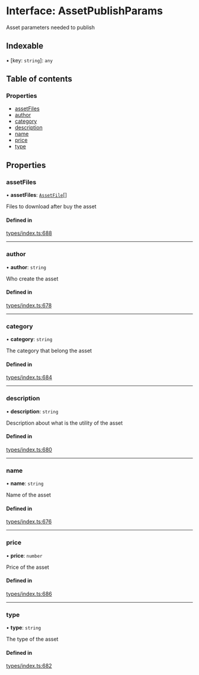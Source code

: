 # Interface: AssetPublishParams

Asset parameters needed to publish

## Indexable

▪ [key: `string`]: `any`

## Table of contents

### Properties

- [assetFiles](AssetPublishParams.md#assetfiles)
- [author](AssetPublishParams.md#author)
- [category](AssetPublishParams.md#category)
- [description](AssetPublishParams.md#description)
- [name](AssetPublishParams.md#name)
- [price](AssetPublishParams.md#price)
- [type](AssetPublishParams.md#type)

## Properties

### assetFiles

• **assetFiles**: [`AssetFile`](AssetFile.md)[]

Files to download after buy the asset

#### Defined in

[types/index.ts:688](https://github.com/nevermined-io/components-catalog/blob/cae3a0f/lib/src/types/index.ts#L688)

___

### author

• **author**: `string`

Who create the asset

#### Defined in

[types/index.ts:678](https://github.com/nevermined-io/components-catalog/blob/cae3a0f/lib/src/types/index.ts#L678)

___

### category

• **category**: `string`

The category that belong the asset

#### Defined in

[types/index.ts:684](https://github.com/nevermined-io/components-catalog/blob/cae3a0f/lib/src/types/index.ts#L684)

___

### description

• **description**: `string`

Description about what is the utility of the asset

#### Defined in

[types/index.ts:680](https://github.com/nevermined-io/components-catalog/blob/cae3a0f/lib/src/types/index.ts#L680)

___

### name

• **name**: `string`

Name of the asset

#### Defined in

[types/index.ts:676](https://github.com/nevermined-io/components-catalog/blob/cae3a0f/lib/src/types/index.ts#L676)

___

### price

• **price**: `number`

Price of the asset

#### Defined in

[types/index.ts:686](https://github.com/nevermined-io/components-catalog/blob/cae3a0f/lib/src/types/index.ts#L686)

___

### type

• **type**: `string`

The type of the asset

#### Defined in

[types/index.ts:682](https://github.com/nevermined-io/components-catalog/blob/cae3a0f/lib/src/types/index.ts#L682)
